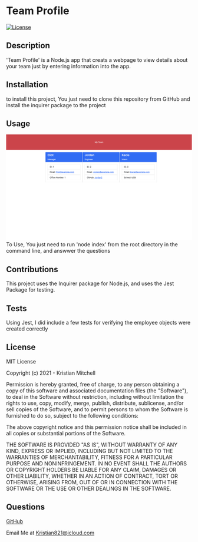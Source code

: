 # Team Profile
[![License](https://img.shields.io/badge/License-MIT-red)](https://opensource.org/licenses/MIT)

## Description

'Team Profile' is a Node.js app that creats a webpage to view details about your team just by entering information into the app.

## Installation

to install this project, You just need to clone this repository from GitHub and install the inquirer package to the project

## Usage

![Team Profile](./example.png)
To Use, You just need to run 'node index' from the root directory in the command line, and answwer the questions

## Contributions

This project uses the Inquirer package for Node.js, and uses the Jest Package for testing.

## Tests 

Using Jest, I did include a few tests for verifying the employee objects were created correctly

## License

MIT License

Copyright (c) 2021 - Kristian Mitchell

Permission is hereby granted, free of charge, to any person obtaining a copy
of this software and associated documentation files (the "Software"), to deal
in the Software without restriction, including without limitation the rights
to use, copy, modify, merge, publish, distribute, sublicense, and/or sell
copies of the Software, and to permit persons to whom the Software is
furnished to do so, subject to the following conditions:

The above copyright notice and this permission notice shall be included in all
copies or substantial portions of the Software.

THE SOFTWARE IS PROVIDED "AS IS", WITHOUT WARRANTY OF ANY KIND, EXPRESS OR
IMPLIED, INCLUDING BUT NOT LIMITED TO THE WARRANTIES OF MERCHANTABILITY,
FITNESS FOR A PARTICULAR PURPOSE AND NONINFRINGEMENT. IN NO EVENT SHALL THE
AUTHORS OR COPYRIGHT HOLDERS BE LIABLE FOR ANY CLAIM, DAMAGES OR OTHER
LIABILITY, WHETHER IN AN ACTION OF CONTRACT, TORT OR OTHERWISE, ARISING FROM,
OUT OF OR IN CONNECTION WITH THE SOFTWARE OR THE USE OR OTHER DEALINGS IN THE
SOFTWARE.

## Questions
 
[GitHub](https://github.com/Kristian821/)

Email Me at Kristian821@icloud.com
